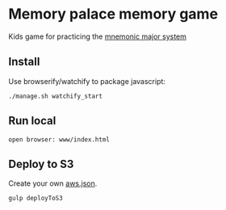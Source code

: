 # Memory palace memory game

Kids game for practicing the [mnemonic major system](https://en.wikipedia.org/wiki/Mnemonic_major_system)


## Install

Use browserify/watchify to package javascript:

    ./manage.sh watchify_start
    
    
## Run local

    open browser: www/index.html
   
   
## Deploy to S3

Create your own [aws.json](https://www.npmjs.com/package/gulp-s3).

    gulp deployToS3

